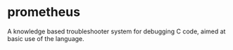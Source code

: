 # prometheus
A knowledge based troubleshooter system for debugging C code, aimed at basic use of the language.
